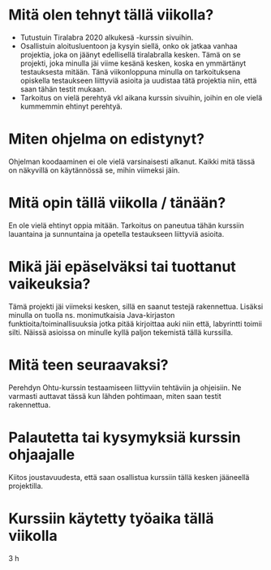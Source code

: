 # Mitä olen tehnyt tällä viikolla?  
* Tutustuin Tiralabra 2020 alkukesä -kurssin sivuihin. 
* Osallistuin aloitusluentoon ja kysyin siellä, onko ok jatkaa vanhaa projektia, joka on jäänyt edellisellä tiralabralla kesken. Tämä on se projekti, joka minulla jäi viime kesänä kesken, koska en ymmärtänyt testauksesta mitään. Tänä viikonloppuna minulla on tarkoituksena opiskella testaukseen liittyviä asioita ja uudistaa tätä projektia niin, että saan tähän testit mukaan. 
* Tarkoitus on vielä perehtyä vkl aikana kurssin sivuihin, joihin en ole vielä kummemmin ehtinyt perehtyä.

# Miten ohjelma on edistynyt?  
Ohjelman koodaaminen ei ole vielä varsinaisesti alkanut. Kaikki mitä tässä on näkyvillä on käytännössä se, mihin viimeksi jäin.

# Mitä opin tällä viikolla / tänään?  
En ole vielä ehtinyt oppia mitään. Tarkoitus on paneutua tähän kurssiin lauantaina ja sunnuntaina ja opetella testaukseen liittyviä asioita. 

# Mikä jäi epäselväksi tai tuottanut vaikeuksia?   
Tämä projekti jäi viimeksi kesken, sillä en saanut testejä rakennettua. Lisäksi minulla on tuolla ns. monimutkaisia Java-kirjaston funktioita/toiminallisuuksia jotka pitää kirjoittaa auki niin että, labyrintti toimii silti. Näissä asioissa on minulle kyllä paljon tekemistä tällä kurssilla. 

# Mitä teen seuraavaksi?  
Perehdyn Ohtu-kurssin testaamiseen liittyviin tehtäviin ja ohjeisiin. Ne varmasti auttavat tässä kun lähden pohtimaan,  miten saan testit rakennettua. 

# Palautetta tai kysymyksiä kurssin ohjaajalle
Kiitos joustavuudesta, että saan osallistua kurssiin tällä kesken jääneellä projektilla. 

# Kurssiin käytetty työaika tällä viikolla
3 h
